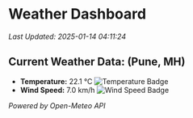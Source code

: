 
# Weather Dashboard

_Last Updated: 2025-01-14 04:11:24_

## Current Weather Data: (Pune, MH)
- **Temperature:** 22.1 °C ![Temperature Badge](https://img.shields.io/badge/Temperature-Medium%20Temp-green)
- **Wind Speed:** 7.0 km/h ![Wind Speed Badge](https://img.shields.io/badge/Wind%20Speed-Low%20Wind-blue)

*Powered by Open-Meteo API*
